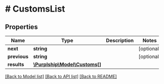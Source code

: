 # # CustomsList

## Properties

Name | Type | Description | Notes
------------ | ------------- | ------------- | -------------
**next** | **string** |  | [optional]
**previous** | **string** |  | [optional]
**results** | [**\Purplship\Model\Customs[]**](Customs.md) |  |

[[Back to Model list]](../../README.md#models) [[Back to API list]](../../README.md#endpoints) [[Back to README]](../../README.md)
